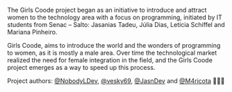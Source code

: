 The Girls Coode project began as an initiative to introduce and attract women to the technology area with a focus on programming, 
initiated by IT students from Senac – Salto: Jasanias Tadeu, Júlia Dias, Letícia Schiffel and Mariana Pinheiro.

Girls Coode, aims to introduce the world and the wonders of programming to women, as it is mostly a male area.
Over time the technological market realized the need for female integration in the field, and the Girls Coode project emerges as a way to speed up this process. 

Project authors: <a href="https://github.com/NobodyLDev">@NobodyLDev</a>, <a href="https://github.com/vesky69">@vesky69</a>, <a href="https://github.com/JasnDev">@JasnDev</a> and <a href="https://github.com/M4ricota">@M4ricota</a> 👩🏽‍💻
